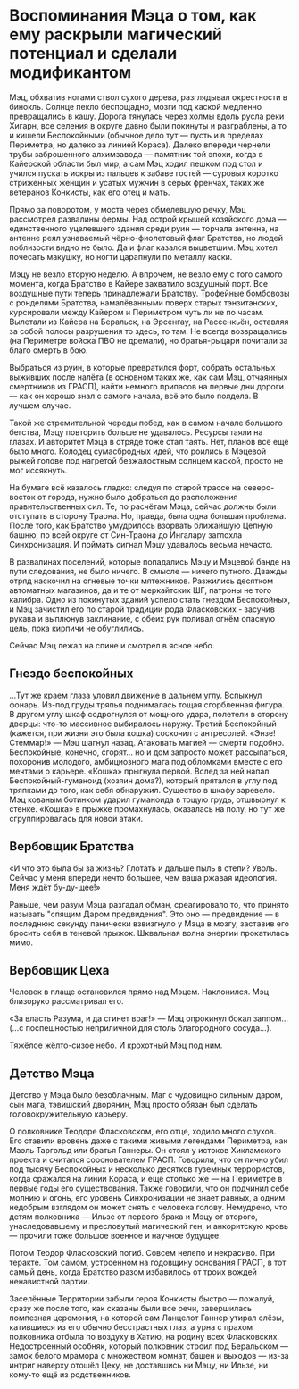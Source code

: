 # Воспоминания Мэца о том, как ему раскрыли магический потенциал и сделали модификантом

Мэц, обхватив ногами ствол сухого дерева, разглядывал окрестности в бинокль. Солнце пекло беспощадно, мозги под каской медленно превращались в кашу. Дорога тянулась через холмы вдоль русла реки Хигарн, все селения в округе давно были покинуты и разграблены, а то и кишели Беспокойными (обычное дело тут — пусть и в пределах Периметра, но далеко за линией Кораса). Далеко впереди чернели  трубы заброшенного алхимзавода — памятник той эпохи, когда в Кайерской области был мир, а сам Мэц ходил пешком под стол и учился пускать искры из пальцев к забаве гостей — суровых коротко стриженных женщин и усатых мужчин в серых френчах, таких же ветеранов Конкисты, как его отец и мать.

Прямо за поворотом, у моста через обмелевшую речку, Мэц рассмотрел развалины фермы. Над острой крышей хозяйского дома — единственного уцелевшего здания среди руин — торчала антенна, на антенне реял узнаваемый чёрно-фиолетовый флаг Братства, но людей поблизости видно не было. Да и флаг казался выцветшим. Мэц хотел почесать макушку, но ногти царапнули по металлу каски.

Мэцу не везло вторую неделю. А впрочем, не везло ему с того самого момента, когда Братство в Кайере захватило воздушный порт. Все воздушные пути теперь принадлежали Братству. Трофейные бомбовозы с ронделями Братства, намалёванными поверх старых тэнзитанских, курсировали между Кайером и Периметром чуть ли не по часам. Вылетали из Кайера на Беральск, на Эрсенгау, на Рассенкьён, оставляя за собой полосы разрушения то здесь, то там. Не всегда возвращались (на Периметре войска ПВО не дремали), но братья-рыцари почитали за благо смерть в бою.

Выбраться из руин, в которые превратился форт, собрать остальных выживших после налёта (в основном таких же, как сам Мэц, отчаянных смертников из ГРАСП), найти немного припасов на первые дни дороги — как он хорошо знал с самого начала, всё это было полдела. В лучшем случае.

Такой же стремительной череды побед, как в самом начале большого бегства, Мэцу повторить больше не удавалось. Ресурсы таяли на глазах. И авторитет Мэца в отряде тоже стал таять. Нет, планов всё ещё было много. Колодец сумасбродных идей, что роились в Мэцевой рыжей голове под нагретой безжалостным солнцем каской, просто не мог иссякнуть.

На бумаге всё казалось гладко: следуя по старой трассе на северо-восток от города, нужно было добраться до расположения правительственных сил. Те, по расчётам Мэца, сейчас должны были отступать в сторону Траона. Но, правда, была одна большая проблема. После того, как Братство умудрилось взорвать ближайшую Цепную башню, по всей округе от Син-Траона до Ингалару заглохла Синхронизация. И поймать сигнал Мэцу удавалось весьма нечасто.

В развалинах поселений, которые попадались Мэцу и Мэцевой банде на пути следования, не было ничего. В смысле — ничего путного. Дважды отряд наскочил на огневые точки мятежников. Разжились десятком автоматных магазинов, да и те от меркайтских ШГ, патроны не того калибра. Одно из покинутых зданий успело стать гнездом Беспокойных, и Мэц зачистил его по старой традиции рода Фласковских - засучив рукава и выплюнув заклинание, с обеих рук поливал огнём опасную цель, пока кирпичи не обуглились.



Сейчас Мэц лежал на спине и смотрел в ясное небо.

## Гнездо беспокойных

...Тут же краем глаза уловил движение в дальнем углу. Вспыхнул фонарь. Из-под груды тряпья поднималась тощая сгорбленная фигура. В другом углу шкаф содрогнулся от мощного удара, полетели в сторону дверцы: что-то массивное выбиралось наружу. Третий Беспокойный (кажется, при жизни это была кошка) соскочил с антресолей. «Энзе! Стеммар!» — Мэц шагнул назад. Атаковать магией — смерти подобно. Беспокойные, конечно, сгорят... но и дом запросто может рассыпаться, похоронив молодого, амбициозного мага под обломками вместе с его мечтами о карьере.
«Кошка» прыгнула первой. Вслед за ней напал Беспокойный-гуманоид (хозяин дома?), который прятался в углу под тряпками до того, как себя обнаружил. Существо в шкафу заревело.
Мэц кованым ботинком ударил гуманоида в тощую грудь, отшвырнул к стенке. «Кошка» в прыжке промахнулась, оказалась на полу, но тут же сгруппировалась для новой атаки.

## Вербовщик Братства

«И что это была бы за жизнь? Глотать и дальше пыль в степи? Уволь. Сейчас у меня впереди нечто большее, чем ваша ржавая идеология. Меня ждёт бу-ду-щее!»

Раньше, чем разум Мэца разгадал обман, среагировало то, что принято называть "спящим Даром предвидения". Это оно — предвидение — в последнюю секунду панически взвизгнуло у Мэца в мозгу, заставив его бросить себя в теневой прыжок.
Шквальная волна энергии прокатилась мимо.


## Вербовщик Цеха

Человек в плаще остановился прямо над Мэцем. Наклонился. Мэц близоруко рассматривал его.




«За власть Разума, и да сгинет враг!» — Мэц опрокинул бокал залпом… (…с поспешностью неприличной для столь благородного сосуда…).

Тяжёлое жёлто-сизое небо. И крохотный Мэц под ним.

## Детство Мэца

Детство у Мэца было безоблачным. Маг с чудовищно сильным даром, сын мага, тэвишский дворянин, Мэц просто обязан был сделать головокружительную карьеру.

О полковнике Теодоре Фласковском, его отце, ходило много слухов. Его ставили вровень даже с такими живыми легендами Периметра, как Маэль Таргольд или братья Ганнеры. Он стоял у истоков Хикламского проекта и считался сооснователем ГРАСП. Говорили, что он лично убил под тысячу Беспокойных и несколько десятков туземных террористов, когда сражался на линии Кораса, и ещё столько же — на Периметре в первые годы его существования. Также говорили, что он подчинил себе молнию и огонь, его уровень Синхронизации не знает равных, а одним недобрым взглядом он может снять с человека голову. Немудрено, что детям полковника — Ильзе от первого брака и Мэцу от второго, унаследовавшему и пресловутый магический ген, и анкоритскую кровь — прочили тоже большое военное и научное будущее.

Потом Теодор Фласковский погиб. Совсем нелепо и некрасиво. При теракте. Том самом, устроенном на годовщину основания ГРАСП, в тот самый день, когда Братство разом избавилось от троих вождей ненавистной партии.

Заселённые Территории забыли героя Конкисты быстро — пожалуй, сразу же после того, как сказаны были все речи, завершилась помпезная церемония, на которой сам Ланцелот Ганнер утирал слёзы, катившиеся из его обычно бесстрастных глаз, а урна с прахом полковника отбыла по воздуху в Хатию, на родину всех Фласковских. Недостроенный особняк, который полковник строил под Беральском — замок белого мрамора с множеством комнат, башен и выходов — из-за интриг наверху отошёл Цеху, не доставшись ни Мэцу, ни Ильзе, ни кому-то ещё из родственников.
